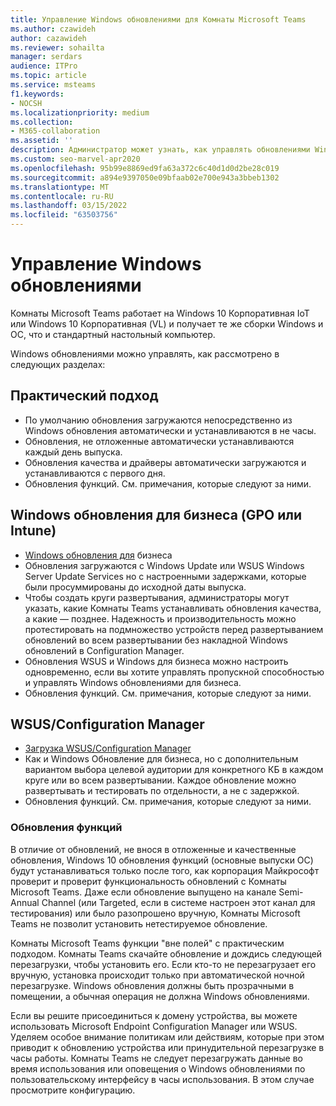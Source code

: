 ```yaml
---
title: Управление Windows обновлениями для Комнаты Microsoft Teams
ms.author: czawideh
author: cazawideh
ms.reviewer: sohailta
manager: serdars
audience: ITPro
ms.topic: article
ms.service: msteams
f1.keywords:
- NOCSH
ms.localizationpriority: medium
ms.collection:
- M365-collaboration
ms.assetid: ''
description: Администратор может узнать, как управлять обновлениями Windows обновлениями Windows обновлениями функций для Комнаты Microsoft Teams.
ms.custom: seo-marvel-apr2020
ms.openlocfilehash: 95b99e8869ed9fa63a372c6c40d1d0d2be28c019
ms.sourcegitcommit: a894e9397050e09bfaab02e700e943a3bbeb1302
ms.translationtype: MT
ms.contentlocale: ru-RU
ms.lasthandoff: 03/15/2022
ms.locfileid: "63503756"
---
```

# <a name="manage-windows-updates"></a>Управление Windows обновлениями

Комнаты Microsoft Teams работает на Windows 10 Корпоративная IoT или Windows 10 Корпоративная (VL) и получает те же сборки Windows и ОС, что и стандартный настольный компьютер.

Windows обновлениями можно управлять, как рассмотрено в следующих разделах:

## <a name="hands-off-approach"></a>Практический подход 

- По умолчанию обновления загружаются непосредственно из Windows обновления автоматически и устанавливаются в не часы.
- Обновления, не отложенные автоматически устанавливаются каждый день выпуска.
- Обновления качества и драйверы автоматически загружаются и устанавливаются с первого дня.
- Обновления функций. См. примечания, которые следуют за ними.

## <a name="windows-updates-for-business-gpo-or-intune"></a>Windows обновления для бизнеса (GPO или Intune)  

- [Windows обновления для](/windows/deployment/update/waas-manage-updates-wufb) бизнеса
- Обновления загружаются с Windows Update или WSUS Windows Server Update Services но с настроенными задержками, которые были просуммированы до исходной даты выпуска.
- Чтобы создать круги развертывания, администраторы могут указать, какие Комнаты Teams устанавливать обновления качества, а какие — позднее. Надежность и производительность можно протестировать на подмножество устройств перед развертыванием обновлений во всем развертывании без накладной Windows обновлений в Configuration Manager.
- Обновления WSUS и Windows для бизнеса можно настроить одновременно, если вы [](/windows/deployment/update/waas-integrate-wufb) хотите управлять пропускной способностью и управлять Windows обновлениями для бизнеса.
- Обновления функций. См. примечания, которые следуют за ними.

## <a name="wsusconfiguration-manager"></a>WSUS/Configuration Manager

- [Загрузка WSUS/Configuration Manager](/windows/deployment/update/waas-manage-updates-configuration-manager)
- Как и Windows Обновление для бизнеса, но с дополнительным вариантом выбора целевой аудитории для конкретного КБ в каждом круге или во всем развертывании. Каждое обновление можно развертывать и тестировать по отдельности, а не с задержкой.
- Обновления функций. См. примечания, которые следуют за ними.

### <a name="feature-updates"></a>Обновления функций

В отличие от обновлений, не внося в отложенные и качественные обновления, Windows 10 обновления функций (основные выпуски ОС) будут устанавливаться только после того, как корпорация Майкрософт проверит и проверит функциональность обновлений с Комнаты Microsoft Teams. Даже если обновление выпущено на канале Semi-Annual Channel (или Targeted, если в системе настроен этот канал для тестирования) или было разопрошено вручную, Комнаты Microsoft Teams не позволит установить нетестируемое обновление.

Комнаты Microsoft Teams функции "вне полей" с практическим подходом. Комнаты Teams скачайте обновление и дождись следующей перезагрузки, чтобы установить его. Если кто-то не перезагрузает его вручную, установка происходит только при автоматической ночной перезагрузке. Windows обновления должны быть прозрачными в помещении, а обычная операция не должна Windows обновлениями.

Если вы решите присоединиться к домену устройства, вы можете использовать Microsoft Endpoint Configuration Manager или WSUS. Уделяем особое внимание политикам или действиям, которые при этом приводит к обновлению устройства или принудительной перезагрузке в часы работы. Комнаты Teams не следует перезагружать данные во время использования или оповещения о Windows обновлениями по пользовательскому интерфейсу в часы использования. В этом случае просмотрите конфигурацию.
